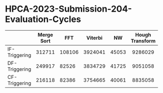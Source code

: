 # HPCA-2023-Submission-204-Evaluation-Cycles

||Merge Sort|FFT|Viterbi|NW|Hough Transform|CRC|ADPCM|SC Decode|LDPC|GEMM|
|----|:----:|----|----|----|:----:|----|----|:----:|----|----|
|IF-Triggering|312711|108106|3924041|45053|9286029|12670|11046|335836|1400831|381118|
|DF-Triggering|249917|82526|3834729|41725|9051058|12383|10495|360258|1309277|413949|
|CF-Triggering|216118|82386|3754665|40061|8835058|10782|8000|288611|1190177|389373|

